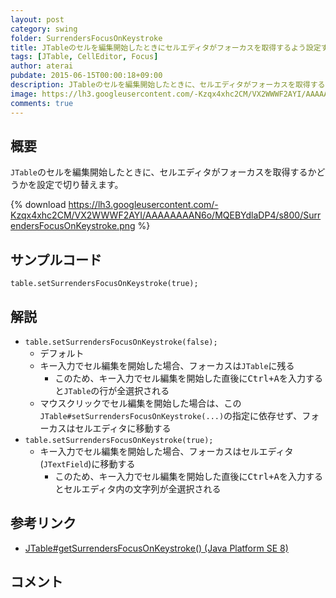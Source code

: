 ```yaml
---
layout: post
category: swing
folder: SurrendersFocusOnKeystroke
title: JTableのセルを編集開始したときにセルエディタがフォーカスを取得するよう設定する
tags: [JTable, CellEditor, Focus]
author: aterai
pubdate: 2015-06-15T00:00:18+09:00
description: JTableのセルを編集開始したときに、セルエディタがフォーカスを取得するかどうかを設定で切り替えます。
image: https://lh3.googleusercontent.com/-Kzqx4xhc2CM/VX2WWWF2AYI/AAAAAAAAN6o/MQEBYdlaDP4/s800/SurrendersFocusOnKeystroke.png
comments: true
---
```

## 概要
`JTable`のセルを編集開始したときに、セルエディタがフォーカスを取得するかどうかを設定で切り替えます。

{% download https://lh3.googleusercontent.com/-Kzqx4xhc2CM/VX2WWWF2AYI/AAAAAAAAN6o/MQEBYdlaDP4/s800/SurrendersFocusOnKeystroke.png %}

## サンプルコード
<pre class="prettyprint"><code>table.setSurrendersFocusOnKeystroke(true);
</code></pre>

## 解説
- `table.setSurrendersFocusOnKeystroke(false);`
    - デフォルト
    - キー入力でセル編集を開始した場合、フォーカスは`JTable`に残る
        - このため、キー入力でセル編集を開始した直後に<kbd>Ctrl+A</kbd>を入力すると`JTable`の行が全選択される
    - マウスクリックでセル編集を開始した場合は、この`JTable#setSurrendersFocusOnKeystroke(...)`の指定に依存せず、フォーカスはセルエディタに移動する
- `table.setSurrendersFocusOnKeystroke(true);`
    - キー入力でセル編集を開始した場合、フォーカスはセルエディタ(`JTextField`)に移動する
        - このため、キー入力でセル編集を開始した直後に<kbd>Ctrl+A</kbd>を入力するとセルエディタ内の文字列が全選択される

<!-- dummy comment line for breaking list -->

## 参考リンク
- [JTable#getSurrendersFocusOnKeystroke() (Java Platform SE 8)](https://docs.oracle.com/javase/jp/8/docs/api/javax/swing/JTable.html#getSurrendersFocusOnKeystroke--)

<!-- dummy comment line for breaking list -->

## コメント
